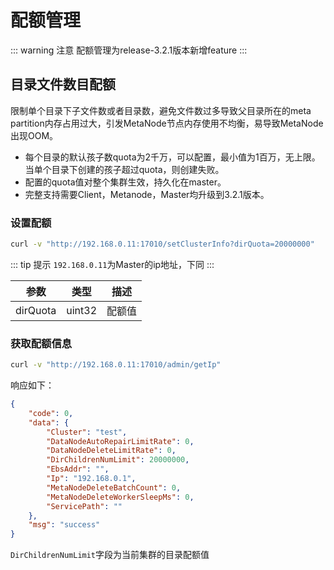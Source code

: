 # 配额管理
::: warning 注意
配额管理为release-3.2.1版本新增feature
:::

## 目录文件数目配额
限制单个目录下子文件数或者目录数，避免文件数过多导致父目录所在的meta partition内存占用过大，引发MetaNode节点内存使用不均衡，易导致MetaNode出现OOM。

- 每个目录的默认孩子数quota为2千万，可以配置，最小值为1百万，无上限。当单个目录下创建的孩子超过quota，则创建失败。 
- 配置的quota值对整个集群生效，持久化在master。 
- 完整支持需要Client，Metanode，Master均升级到3.2.1版本。

### 设置配额
```bash
curl -v "http://192.168.0.11:17010/setClusterInfo?dirQuota=20000000"
```

::: tip 提示
`192.168.0.11`为Master的ip地址，下同
:::

| 参数   | 类型     | 描述  |
|------|--------|-----|
| dirQuota | uint32 | 配额值 |

### 获取配额信息

```bash
curl -v "http://192.168.0.11:17010/admin/getIp"
```
响应如下：

```json
{
    "code": 0,
    "data": {
        "Cluster": "test",
        "DataNodeAutoRepairLimitRate": 0,
        "DataNodeDeleteLimitRate": 0,
        "DirChildrenNumLimit": 20000000,
        "EbsAddr": "",
        "Ip": "192.168.0.1",
        "MetaNodeDeleteBatchCount": 0,
        "MetaNodeDeleteWorkerSleepMs": 0,
        "ServicePath": ""
    },
    "msg": "success"
}
```

`DirChildrenNumLimit`字段为当前集群的目录配额值